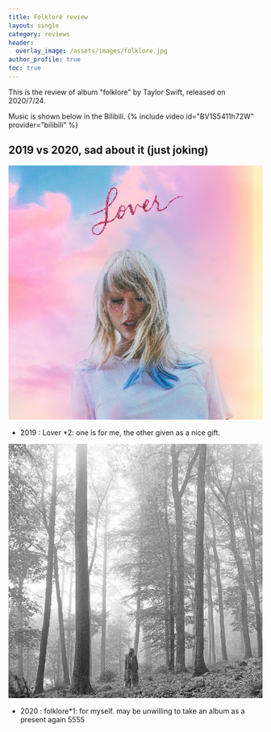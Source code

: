 ```yaml
---
title: Folklore review
layout: single
category: reviews
header:
  overlay_image: /assets/images/folklore.jpg
author_profile: true
toc: true
---
```

This is the review of album "folklore" by Taylor Swift, released on 2020/7/24.

Music is shown below in the Bilibili.
{% include video id="BV1S5411h72W" provider="bilibili" %}

## 2019 vs 2020, sad about it (just joking)
<img src="/assets/images/lover.jpg" alt="lover" />

* 2019 : Lover *2: one is for me, the other given as a nice gift.

<img src="/assets/images/folklore.jpg" alt="folklore" />

* 2020 : folklore*1: for myself. may be unwilling to take an album as a present again 5555

